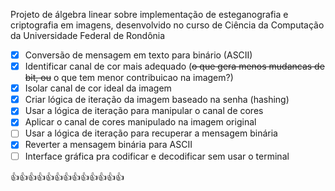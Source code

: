 Projeto de álgebra linear sobre implementação de esteganografia e criptografia em imagens, desenvolvido no curso de Ciência da Computação da Universidade Federal de Rondônia 


- [x] Conversão de mensagem em texto para binário (ASCII)
- [x] Identificar canal de cor mais adequado (~~o que gera menos mudancas de bit, ou~~ o que tem menor contribuicao na imagem?)
- [x] Isolar canal de cor ideal da imagem
- [x] Criar lógica de iteração da imagem baseado na senha (hashing)
- [x] Usar a lógica de iteração para manipular o canal de cores
- [x] Aplicar o canal de cores manipulado na imagem original
- [ ] Usar a lógica de iteração para recuperar a mensagem binária
- [x] Reverter a mensagem binária para ASCII
- [ ] Interface gráfica pra codificar e decodificar sem usar o terminal

👍👍👍👍👍👍👍👍👍👍👍👍👍
